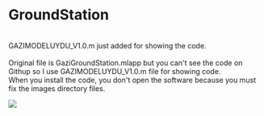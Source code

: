 # GroundStation

<br>GAZIMODELUYDU_V1.0.m just added for showing the code.</br>
<br>Original file is GaziGroundStation.mlapp but you can't see the code on Githup so I use GAZIMODELUYDU_V1.0.m file for showing code.</br>
When you install the code, you don't open the software because you must fix the images directory files.

![](images/Yer%20İstasyonu%20Son%20Halipng.png)
